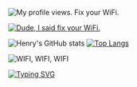 <p align="left"> <img src="https://komarev.com/ghpvc/?username=hlarsonnn&label=Profile%20views&color=0e75b6&style=flat" alt="My profile views. Fix your WiFi." /> </p>

<p align="left"> <a href="https://github.com/ryo-ma/github-profile-trophy"><img src="https://github-profile-trophy.vercel.app/?username=hlarsonnn" alt="Dude, I said fix your WiFi." /></a> </p>

![Henry's GitHub stats](https://github-readme-stats.vercel.app/api?username=hlarsonnn&show=reviews,discussions_started,discussions_answered,prs_merged,prs_merged_percentage)
[![Top Langs](https://github-readme-stats.vercel.app/api/top-langs/?username=hlarsonnn&layout=pie)](https://github.com)

<p><img align="center" src="https://github-readme-streak-stats.herokuapp.com/?user=hlarsonnn&" alt="WIFI, WIFI, WIFI" /></p>

[![Typing SVG](https://readme-typing-svg.demolab.com?font=Poppins&size=25&duration=3200&pause=500&color=00B0F7&center=true&vCenter=true&width=435&lines=Stop+reading)](https://git.io/typing-svg)

<!--
**hlarsonnn/hlarsonnn** is a ✨ _special_ ✨ repository because its `README.md` (this file) appears on your GitHub profile.

Here are some ideas to get you started:

- 🔭 I’m currently working on ...
- 🌱 I’m currently learning ...
- 👯 I’m looking to collaborate on ...
- 🤔 I’m looking for help with ...
- 💬 Ask me about ...
- 📫 How to reach me: ...
- 😄 Pronouns: ...
- ⚡ Fun fact: ...
-->
